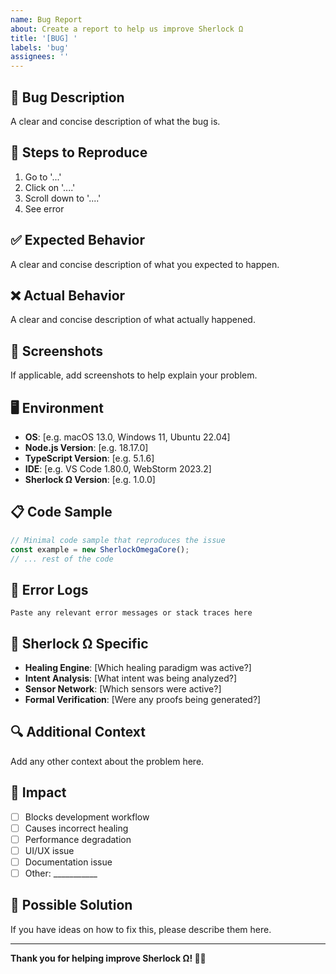 ```yaml
---
name: Bug Report
about: Create a report to help us improve Sherlock Ω
title: '[BUG] '
labels: 'bug'
assignees: ''
---
```


## 🐛 Bug Description

A clear and concise description of what the bug is.

## 🔄 Steps to Reproduce

1. Go to '...'
2. Click on '....'
3. Scroll down to '....'
4. See error

## ✅ Expected Behavior

A clear and concise description of what you expected to happen.

## ❌ Actual Behavior

A clear and concise description of what actually happened.

## 📸 Screenshots

If applicable, add screenshots to help explain your problem.

## 🖥️ Environment

- **OS**: [e.g. macOS 13.0, Windows 11, Ubuntu 22.04]
- **Node.js Version**: [e.g. 18.17.0]
- **TypeScript Version**: [e.g. 5.1.6]
- **IDE**: [e.g. VS Code 1.80.0, WebStorm 2023.2]
- **Sherlock Ω Version**: [e.g. 1.0.0]

## 📋 Code Sample

```typescript
// Minimal code sample that reproduces the issue
const example = new SherlockOmegaCore();
// ... rest of the code
```

## 📝 Error Logs

```
Paste any relevant error messages or stack traces here
```

## 🧠 Sherlock Ω Specific

- **Healing Engine**: [Which healing paradigm was active?]
- **Intent Analysis**: [What intent was being analyzed?]
- **Sensor Network**: [Which sensors were active?]
- **Formal Verification**: [Were any proofs being generated?]

## 🔍 Additional Context

Add any other context about the problem here.

## 🚨 Impact

- [ ] Blocks development workflow
- [ ] Causes incorrect healing
- [ ] Performance degradation
- [ ] UI/UX issue
- [ ] Documentation issue
- [ ] Other: ___________

## 🎯 Possible Solution

If you have ideas on how to fix this, please describe them here.

---

**Thank you for helping improve Sherlock Ω! 🧠✨**